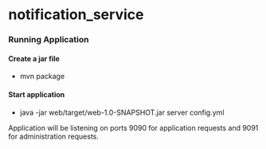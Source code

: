 # notification_service

### Running Application

#### Create a jar file

* mvn package

#### Start application

* java -jar web/target/web-1.0-SNAPSHOT.jar server config.yml

Application will be listening on ports 9090 for application requests and 9091 for administration requests.



